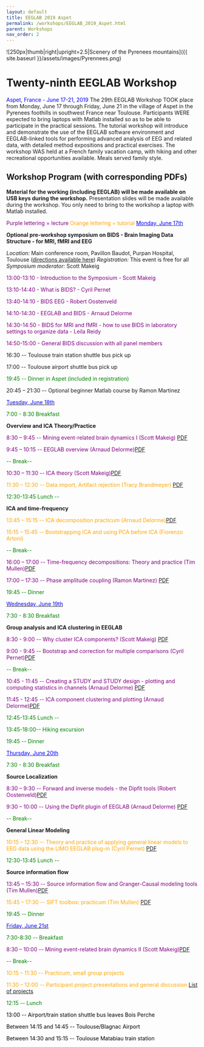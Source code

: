 ```yaml
---
layout: default
title: EEGLAB 2019 Aspet
permalink: /workshops/EEGLAB_2019_Aspet.html
parent: Workshops
nav_order: 2
---
```


![250px\|thumb\|right\|upright=2.5\|Scenery of the Pyrenees
mountains]({{ site.baseurl }}/assets/images/Pyrennees.png)

Twenty-ninth EEGLAB Workshop
============================

<span style="color: blue">Aspet, France - June 17-21, 2019</span>
The 29th EEGLAB Workshop TOOK place from Monday, June 17 through Friday,
June 21 in the village of Aspet in the Pyrenees foothills in southwest
France near Toulouse. Participants WERE expected to bring laptops with
Matlab installed so as to be able to participate in the practical
sessions. The tutorial workshop will introduce and demonstrate the use
of the EEGLAB software environment and EEGLAB-linked tools for
performing advanced analysis of EEG and related data, with detailed
method expositions and practical exercises. The workshop WAS held at a
French family vacation camp, with hiking and other recreational
opportunities available. Meals served family style.


Workshop Program (with corresponding PDFs)
------------------------------------------
<b>Material for the working (including EEGLAB) will be made available on
USB keys during the workshop.</b> Presentation slides will be made
available during the workshop. You only need to bring to the workshop a
laptop with Matlab installed.

<span style="color: purple">Purple lettering = lecture</span>
<span style="color: orange">Orange lettering = tutorial</span>
<u><span style="color: blue">Monday, June 17th</span></u>

<B>Optional pre-workshop symposium on BIDS - Brain Imaging Data
Structure - for MRI, fMRI and EEG</b>

<i>Location:</i> Main conference room, Pavillon Baudot, Purpan Hospital,
Toulouse ([directions available
here](http://www.cerco.ups-tlse.fr/-Acces-?lang=en))
<i>Registration:</i> This event is free for all
<i>Symposium moderator:</i> Scott Makeig

<span style="color: purple">13:00-13:10 - Introduction to the Symposium - Scott Makeig </span>

<span style="color: purple">13:10-14:40 - What is BIDS? - Cyril Pernet </span>


<span style="color: purple">13:40-14:10 - BIDS EEG - Robert Oostenveld</span>


<span style="color: purple">14:10-14:30 - EEGLAB and BIDS - Arnaud Delorme</span>

<span style="color: purple">14:30-14:50 - BIDS for MRI and fMRI - how to use BIDS in laboratory
settings to organize data - Leila Reidy</span>

<span style="color: purple">14:50-15:00 - General BIDS discussion with all panel members</span>



16:30 -- Toulouse train station shuttle bus pick up

17:00 -- Toulouse airport shuttle bus pick up

<font color = green>


19:45 -- Dinner in Aspet (included in registration)</font>

20:45 – 21:30 -- Optional beginner Matlab course by Ramon Martinez

<u><span style="color: blue">Tuesday, June 18th</span></u>


<span style="color: green">7:00 - 8:30 Breakfast</span>


**Overview and ICA Theory/Practice**

<span style="color:purple"> 8:30 – 9:45 -- Mining event-related brain dynamics I (Scott Makeig)</span> [PDF](https://sccn.ucsd.edu/githubwiki/files/makeig_aspet19_mining_i.pdf)

<span style="color: purple">9:45 – 10:15 -- EEGLAB overview (Arnaud Delorme)</span>[PDF](https://sccn.ucsd.edu/githubwiki/files/eeglab2019_ad_eeglab_overview.pdf)

<span style="color: green">-- Break--</span>


<span style="color: purple">10:30 – 11:30 -- ICA theory (Scott Makeig)</span>[PDF](https://sccn.ucsd.edu/githubwiki/files/makeig_aspet19_ica.pdf)


<span style="color: orange">11:30 – 12:30 -- Data import, Artifact rejection (Tracy Brandmeyer)</span> [PDF](https://sccn.ucsd.edu/githubwiki/files/eeglab2019_aspet_artifact_and_ica.pdf)

<span style="color: green">12:30-13:45 Lunch --</span>

**ICA and time-frequency**

<span style="color: orange">13:45 – 15:15 -- ICA decomposition practicum (Arnaud Delorme)</span>[PDF](https://sccn.ucsd.edu/githubwiki/files/delorme_ica_practicum.pdf)

<span style="color: orange">15:15 – 15:45 -- Bootstrapping ICA and using PCA before ICA (Fiorenzo Artoni)</span>


<span style="color: green">-- Break--</span>

<span style="color: purple">16:00 – 17:00 -- Time-frequency decompositions: Theory and practice (Tim Mullen)</span>[PDF](https://sccn.ucsd.edu/githubwiki/files/eeglab2013_time_frequency_analysis2019.pdf)

<span style="color: purple">17:00 – 17:30 -- Phase amplitude coupling (Ramon Martinez)</span> [PDF](https://sccn.ucsd.edu/githubwiki/files/rmc_pac_aspet_2019.pdf)
<!-- -->


<span style="color: green">19:45 -- Dinner</span>

<u><span style="color: blue">Wednesday, June 19th</span></u>


<span style="color: green">7:30 - 8:30 Breakfast</span>

<!-- -->


**Group analysis and ICA clustering in EEGLAB**


<span style="color: purple">8:30 - 9:00 -- Why cluster ICA components? (Scott Makeig)</span> [PDF](https://sccn.ucsd.edu/githubwiki/files/makeig_aspet19_clustering.pdf)

<span style="color: purple">9:00 - 9:45 -- Bootstrap and correction for multiple comparisons (Cyril Pernet)</span>[PDF](https://sccn.ucsd.edu/githubwiki/files/pernet_2019_bootstrap&eeg-mcc_eegworkshop.pdf)

<span style="color: green">-- Break--</span>

<span style="color: purple">10:45 - 11:45 -- Creating a STUDY and STUDY design - plotting and computing statistics in channels (Arnaud Delorme)</span> [PDF](https://sccn.ucsd.edu/githubwiki/files/eeglab2019_ad_study_design.pdf)

<span style="color: purple">11:45 - 12:45 -- ICA component clustering and plotting (Arnaud Delorme)</span>[PDF](https://sccn.ucsd.edu/githubwiki/files/eeglab2019_ad_study_clustering.pdf‎)
<!-- -->


<span style="color: green">12:45-13:45 Lunch --</span>

<!-- -->


<span style="color: green">13:45-18:00-- Hiking excursion</span>

<!-- -->


<span style="color: green">19:45 -- Dinner</span>

<u><span style="color: blue">Thursday, June 20th</span></u>


<span style="color: green">7:30 - 8:30 Breakfast</span>

<!-- -->


**Source Localization**


<span style="color: purple">8:30 – 9:30 -- Forward and inverse models - the Dipfit tools (Robert Oostenveld)</span>[PDF](https://sccn.ucsd.edu/githubwiki/files/dipfit-oostenveld.pdf)

<span style="color: purple">9:30 – 10:00 -- Using the Dipfit plugin of EEGLAB (Arnaud Delorme)</span> [PDF](https://sccn.ucsd.edu/githubwiki/files/delorme2019_dipfit.pdf)
<!-- -->



<span style="color: green">-- Break--</span>

<!-- -->


**General Linear Modeling**


<span style="color: orange">10:15 – 12:30 -- Theory and practice of applying general linear models to EEG data using the LIMO EEGLAB plug-in (Cyril Pernet)</span> [PDF](https://sccn.ucsd.edu/githubwiki/files/2019_aspet_hlm-glm.pdf)
<!-- -->


<span style="color: green">12:30-13:45 Lunch --</span>

<!-- -->


**Source information flow**


<span style="color: purple">13:45 – 15:30 -- Source information flow and Granger-Causal modeling tools (Tim Mullen)</span>[PDF](https://sccn.ucsd.edu/githubwiki/files/eeglab2013_sift_lecture.pdf)

<span style="color: orange">15:45 – 17:30 -- SIFT toolbox: practicum (Tim Mullen)</span> [PDF](https://sccn.ucsd.edu/githubwiki/files/sift_i_practicum.pdf‎)


<span style="color: green">19:45 -- Dinner </span>

<u><span style="color: blue">Friday, June 21st</span></u>

<span style="color: green">7:30-8:30 -- Breakfast</span>


<span style="color: purple">8:30 – 10:00 -- Mining event-related brain dynamics II (Scott Makeig)</span>[PDF](https://sccn.ucsd.edu/githubwiki/files/makeig_aspet19_mining_ii.pdf‎)

<span style="color: green">-- Break--</span>




<span style="color: orange">10:15 – 11:30 -- Practicum, small group projects</span>

<span style="color: orange">11:30 – 12:00 -- Participant project presentations and general discussion</span> [List of
projects](https://sccn.ucsd.edu/githubwiki/files/project_list_aspet.pdf)
<!-- -->


<span style="color: green">12:15 -- Lunch</span>

<!-- -->


<span style="color: black">13:00 -- Airport/train station shuttle bus leaves Bois Perche</span>

<span style="color: black">Between 14:15 and 14:45 -- Toulouse/Blagnac Airport</span>

<span style="color: black">Between 14:30 and 15:15 -- Toulouse Matabiau train station</span>
